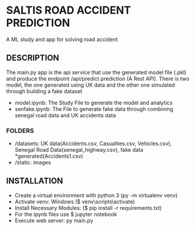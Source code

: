 # SALTIS ROAD ACCIDENT PREDICTION 
A ML study and app for solving road accident 

## DESCRIPTION
The main.py app is the api service that use the generated model file (.pkl) 
and produce the endpoint /api/predict prediction (A Rest API).
There is two model, the one generated using UK data and the other one simulated through building
a fake dataset
- model.ipynb: The Study File to generate the model and analytics
- senfake.ipynb: The File to generate fake data through combining senegal road data and UK accidents data


### FOLDERS
- /datasets: UK data(Accidents.csv, Casualties.csv, Vehicles.csv), Senegal Road Data(senegal_highway.csv),
  fake data *generated(Accidents1.csv)
- /static: images


## INSTALLATION
- Create a virtual environment with python 3 (py -m virtualenv venv)
- Activate venv: Windows ($ venv\scripts\activate)
- Install Necessary Modules: ($ pip install -r requirements.txt)
- For the ipynb files use $ jupyter notebook
- Execute web server: py main.py 
  
  
